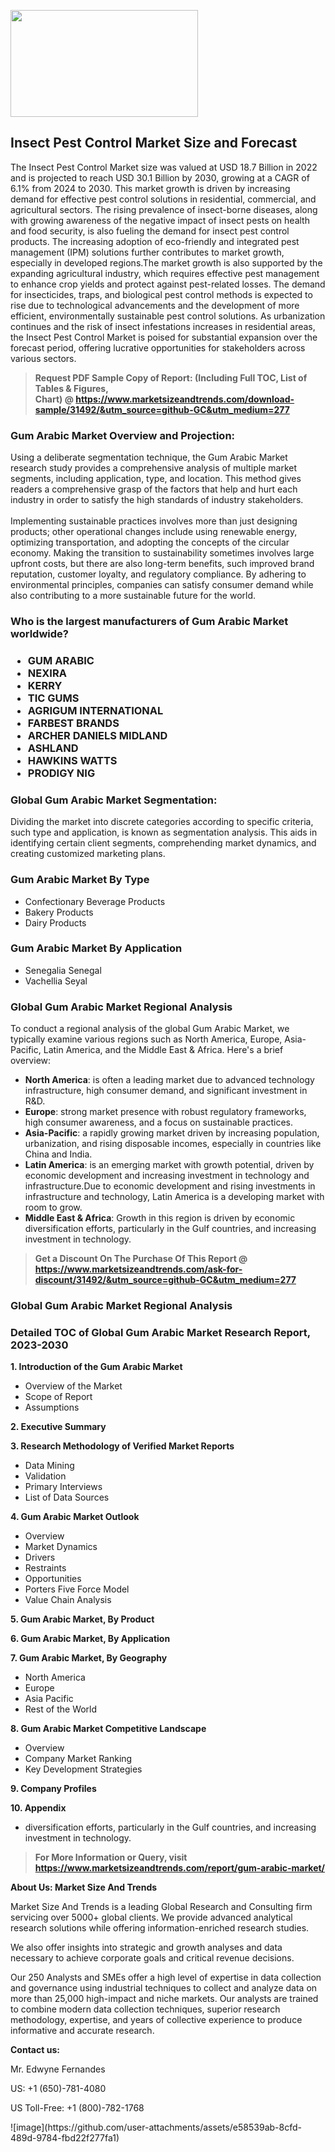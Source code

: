<p><img class="alignnone size-medium wp-image-20088" src="https://ffe5etoiles.com/wp-content/uploads/2024/12/MST1-300x171.png" alt="" width="300" height="171" /></p><h2>Insect Pest Control Market Size and Forecast</h2><p>The Insect Pest Control Market size was valued at USD 18.7 Billion in 2022 and is projected to reach USD 30.1 Billion by 2030, growing at a CAGR of 6.1% from 2024 to 2030. This market growth is driven by increasing demand for effective pest control solutions in residential, commercial, and agricultural sectors. The rising prevalence of insect-borne diseases, along with growing awareness of the negative impact of insect pests on health and food security, is also fueling the demand for insect pest control products. The increasing adoption of eco-friendly and integrated pest management (IPM) solutions further contributes to market growth, especially in developed regions.The market growth is also supported by the expanding agricultural industry, which requires effective pest management to enhance crop yields and protect against pest-related losses. The demand for insecticides, traps, and biological pest control methods is expected to rise due to technological advancements and the development of more efficient, environmentally sustainable pest control solutions. As urbanization continues and the risk of insect infestations increases in residential areas, the Insect Pest Control Market is poised for substantial expansion over the forecast period, offering lucrative opportunities for stakeholders across various sectors.</p></p><blockquote id="" class=""><strong>Request PDF Sample Copy of Report: (Including Full TOC, List of Tables &amp; Figures, Chart)&nbsp;@&nbsp;<strong><a href="https://www.marketsizeandtrends.com/download-sample/31492/&utm_source=github-GC&utm_medium=277" target="_blank">https://www.marketsizeandtrends.com/download-sample/31492/&utm_source=github-GC&utm_medium=277</a></strong></strong></blockquote><h3 id="" class="">Gum Arabic Market&nbsp;Overview and Projection:</h3><p id="" class="">Using a deliberate segmentation technique, the Gum Arabic Market research study provides a comprehensive analysis of multiple market segments, including application, type, and location. This method gives readers a comprehensive grasp of the factors that help and hurt each industry in order to satisfy the high standards of industry stakeholders. <br /> <br />Implementing sustainable practices involves more than just designing products; other operational changes include using renewable energy, optimizing transportation, and adopting the concepts of the circular economy. Making the transition to sustainability sometimes involves large upfront costs, but there are also long-term benefits, such improved brand reputation, customer loyalty, and regulatory compliance. By adhering to environmental principles, companies can satisfy consumer demand while also contributing to a more sustainable future for the world.</p><h3 id="" class="">Who is the largest manufacturers of&nbsp;Gum Arabic Market worldwide?</h3><h3 class=""><p><ul><li>GUM ARABIC </li><li> NEXIRA </li><li> KERRY </li><li> TIC GUMS </li><li> AGRIGUM INTERNATIONAL </li><li> FARBEST BRANDS </li><li> ARCHER DANIELS MIDLAND </li><li> ASHLAND </li><li> HAWKINS WATTS </li><li> PRODIGY NIG</li></ul></p></h3><h3 id="" class="">Global&nbsp;Gum Arabic Market Segmentation:</h3><p id="" class="">Dividing the market into discrete categories according to specific criteria, such type and application, is known as segmentation analysis. This aids in identifying certain client segments, comprehending market dynamics, and creating customized marketing plans.</p><h3 id="" class="">Gum Arabic Market&nbsp;By Type</h3><p><p><ul><li>Confectionary Beverage Products </li><li> Bakery Products </li><li> Dairy Products</p></li></ul></p></p><h3 id="" class="">Gum Arabic Market&nbsp;By Application</h3><p class=""><p><ul><li>Senegalia Senegal </li><li> Vachellia Seyal</li></ul></p></p><h3 id="" class="">Global Gum Arabic Market Regional Analysis</h3><p id="" class="">To conduct a regional analysis of the global Gum Arabic Market, we typically examine various regions such as North America, Europe, Asia-Pacific, Latin America, and the Middle East &amp; Africa. Here's a brief overview:</p><ul><li><strong>North America</strong>: is often a leading market due to advanced technology infrastructure, high consumer demand, and significant investment in R&amp;D.</li><li><strong>Europe</strong>: strong market presence with robust regulatory frameworks, high consumer awareness, and a focus on sustainable practices.</li><li><strong>Asia-Pacific</strong>: a rapidly growing market driven by increasing population, urbanization, and rising disposable incomes, especially in countries like China and India.</li><li><strong>Latin America</strong>: is an emerging market with growth potential, driven by economic development and increasing investment in technology and infrastructure.Due to economic development and rising investments in infrastructure and technology, Latin America is a developing market with room to grow.</li><li><strong>Middle East &amp; Africa</strong>: Growth in this region is driven by economic diversification efforts, particularly in the Gulf countries, and increasing investment in technology.</li></ul><blockquote id="" class=""><strong>Get a Discount On The Purchase Of This Report @ <strong><a href="https://www.marketsizeandtrends.com/ask-for-discount/31492/&utm_source=github-GC&utm_medium=277" target="_blank">https://www.marketsizeandtrends.com/ask-for-discount/31492/&utm_source=github-GC&utm_medium=277</a></strong></strong></blockquote><h3 id="" class="">Global Gum Arabic Market Regional Analysis</h3><h3 id="" class="">Detailed TOC of Global Gum Arabic Market Research Report, 2023-2030</h3><p id="" class=""><strong>1. Introduction of the Gum Arabic Market</strong></p><ul><li>Overview of the Market</li><li>Scope of Report</li><li>Assumptions</li></ul><p id="" class=""><strong>2. Executive Summary</strong></p><p id="" class=""><strong>3. Research Methodology of Verified Market Reports</strong></p><ul><li>Data Mining</li><li>Validation</li><li>Primary Interviews</li><li>List of Data Sources</li></ul><p id="" class=""><strong>4. Gum Arabic Market Outlook</strong></p><ul><li>Overview</li><li>Market Dynamics</li><li>Drivers</li><li>Restraints</li><li>Opportunities</li><li>Porters Five Force Model</li><li>Value Chain Analysis</li></ul><p id="" class=""><strong>5. Gum Arabic Market, By Product</strong></p><p id="" class=""><strong>6. Gum Arabic Market, By Application</strong></p><p id="" class=""><strong>7. Gum Arabic Market, By Geography</strong></p><ul><li>North America</li><li>Europe</li><li>Asia Pacific</li><li>Rest of the World</li></ul><p id="" class=""><strong>8. Gum Arabic Market Competitive Landscape</strong></p><ul><li>Overview</li><li>Company Market Ranking</li><li>Key Development Strategies</li></ul><p id="" class=""><strong>9. Company Profiles</strong></p><p id="" class=""><strong>10. Appendix</strong></p><ul><li>diversification efforts, particularly in the Gulf countries, and increasing investment in technology.</li></ul><blockquote id="" class=""><strong>For More Information or Query, visit <strong><strong><a href="https://www.marketsizeandtrends.com/report/gum-arabic-market/" target="_blank">https://www.marketsizeandtrends.com/report/gum-arabic-market/</a></strong></strong></strong></blockquote><p id="" class=""><strong>About Us: Market Size And Trends</strong></p><p id="" class="">Market Size And Trends is a leading Global Research and Consulting firm servicing over 5000+ global clients. We provide advanced analytical research solutions while offering information-enriched research studies.</p><p id="" class="">We also offer insights into strategic and growth analyses and data necessary to achieve corporate goals and critical revenue decisions.</p><p id="" class="">Our 250 Analysts and SMEs offer a high level of expertise in data collection and governance using industrial techniques to collect and analyze data on more than 25,000 high-impact and niche markets. Our analysts are trained to combine modern data collection techniques, superior research methodology, expertise, and years of collective experience to produce informative and accurate research.</p><p id="" class=""><strong>Contact us:</strong></p><p id="" class="">Mr. Edwyne Fernandes</p><p id="" class="">US: +1 (650)-781-4080</p><p id="" class="">US Toll-Free: +1 (800)-782-1768</p>
![image](https://github.com/user-attachments/assets/e58539ab-8cfd-489d-9784-fbd22f277fa1)
